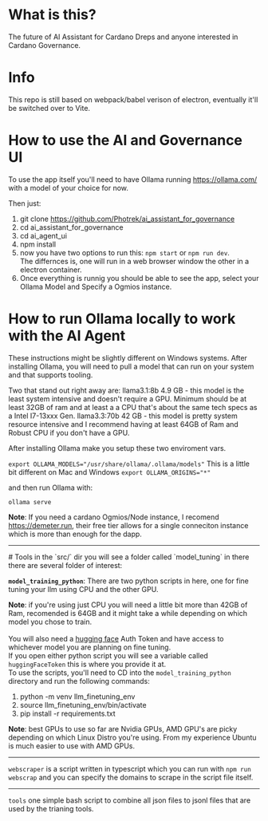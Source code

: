 # What is this?

The future of AI Assistant for Cardano Dreps and anyone interested in Cardano Governance.

# Info
This repo is still based on webpack/babel verison of electron, eventually it'll be switched over to Vite.

# How to use the AI and Governance UI

To use the app itself you'll need to have Ollama running https://ollama.com/ with a model of your choice for now.

Then just:

1. git clone https://github.com/Photrek/ai_assistant_for_governance
2. cd ai_assistant_for_governance
3. cd ai_agent_ui
3. npm install
4. now you have two options to run this: `npm start` or `npm run dev`. <br />
   The differnces is, one will run in a web browser window the other in a electron container.
5. Once everything is runnig you should be able to see the app, select your Ollama Model and Specify a Ogmios instance.

# How to run Ollama locally to work with the AI Agent
These instructions might be slightly different on Windows systems.
After installing Ollama, you will need to pull a model that can run on your system
and that supports tooling.

Two that stand out right away are:
llama3.1:8b  4.9 GB - this model is the least system intensive and doesn't require a GPU. Minimum should be at least 32GB of ram and at least a a CPU that's about the same tech specs as a Intel I7-13xxx Gen.
llama3.3:70b 42 GB  - this model is pretty system resource intensive and I recommend having at least 64GB of Ram and Robust CPU if you don't have a GPU.   

After installing Ollama make you setup these two enviroment vars.  

`export OLLAMA_MODELS="/usr/share/ollama/.ollama/models"` This is a little bit different on Mac and Windows
`export OLLAMA_ORIGINS="*"`

and then run Ollama with:

`ollama serve`

**Note**: If you need a cardano Ogmios/Node instance, I recomend https://demeter.run, their free tier allows for a single conneciton instance which is more than enough for the dapp.


<hr />
# Tools
in the `src/` dir you will see a folder called `model_tuning` in there there are several folder of interest: <br />

**`model_training_python`**: There are two python scripts in here, one for fine tuning your llm using CPU and the other GPU.<br />

**Note**: if you're using just CPU you will need a little bit more than 42GB of Ram, recomended is 64GB and it might take a while depending on which model you chose to train.
<br /><br />
You will also need a [hugging face](https://huggingface.co/) Auth Token and have access to whichever model you are planning on fine tuning.
<br />
If you open either python script you will see a variable called `huggingFaceToken` this is where you provide it at.
<br />
To use the scripts, you'll need to CD into the `model_training_python` directory and run the following commands:

1)  python -m venv llm_finetuning_env
2)  source llm_finetuning_env/bin/activate
3)  pip install -r requirements.txt

**Note**: best GPUs to use so far are Nvidia GPUs, AMD GPU's are picky depending on which Linux Distro you're using. 
From my experience Ubuntu is much easier to use with AMD GPUs.
<br /><hr />

`webscraper` is a script written in typescript which you can run with `npm run webscrap` and you can specify the domains to scrape in the script file itself.
<br /><hr />

`tools` one simple bash script to combine all json files to jsonl files that are used by the trianing tools.
